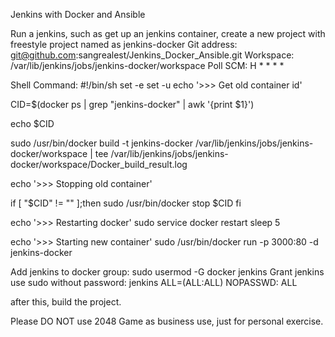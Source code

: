 Jenkins with Docker and Ansible

Run a jenkins, such as get up an jenkins container, create a new project with freestyle project named as jenkins-docker
Git address: git@github.com:sangrealest/Jenkins_Docker_Ansible.git
Workspace: /var/lib/jenkins/jobs/jenkins-docker/workspace
Poll SCM: H * * * *


Shell Command:
#!/bin/sh
set -e
set -u
echo '>>> Get old container id'

CID=$(docker ps | grep "jenkins-docker" | awk '{print $1}')

echo $CID

sudo /usr/bin/docker build -t jenkins-docker /var/lib/jenkins/jobs/jenkins-docker/workspace | tee /var/lib/jenkins/jobs/jenkins-docker/workspace/Docker_build_result.log


echo '>>> Stopping old container'

if [ "$CID" != "" ];then
sudo  /usr/bin/docker stop $CID
fi

echo '>>> Restarting docker'
sudo service docker restart
sleep 5
  
echo '>>> Starting new container'
sudo /usr/bin/docker run -p 3000:80 -d jenkins-docker


Add jenkins to docker group: sudo usermod -G docker jenkins
Grant jenkins use sudo without password: jenkins ALL=(ALL:ALL) NOPASSWD: ALL

after this, build the project.

Please DO NOT use 2048 Game as business use, just for personal exercise.
